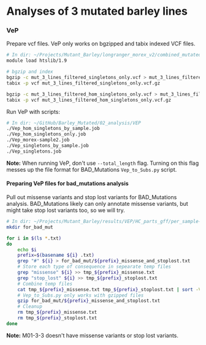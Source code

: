 # Analyses of 3 mutated barley lines

### VeP

Prepare vcf files. VeP only works on bgzipped and tabix indexed VCF files.

```bash
# In dir: ~/Projects/Mutant_Barley/longranger_morex_v2/combined_mutated/Filtered
module load htslib/1.9

# bgzip and index
bgzip -c mut_3_lines_filtered_singletons_only.vcf > mut_3_lines_filtered_singletons_only.vcf.gz
tabix -p vcf mut_3_lines_filtered_singletons_only.vcf.gz

bgzip -c mut_3_lines_filtered_hom_singletons_only.vcf > mut_3_lines_filtered_hom_singletons_only.vcf.gz
tabix -p vcf mut_3_lines_filtered_hom_singletons_only.vcf.gz
```

Run VeP with scripts:

```bash
# In dir: ~/GitHub/Barley_Mutated/02_analysis/VEP
./Vep_hom_singletons_by_sample.job
./Vep_hom_singletons_only.job
./Vep_morex-sample2.job
./Vep_singletons_by_sample.job
./Vep_singletons.job
```

**Note:** When running VeP, don't use `--total_length` flag. Turning on this flag messes up the file format for BAD_Mutations `Vep_to_Subs.py` script.

#### Preparing VeP files for bad_mutations analysis

Pull out missense variants and stop lost variants for BAD_Mutations analysis. BAD_Mutations likely can only annotate missense variants, but might take stop lost variants too, so we will try.

```bash
# In dir: ~/Projects/Mutant_Barley/results/VEP/HC_parts_gff/per_sample-singletons
mkdir for_bad_mut

for i in $(ls *.txt)
do
    echo $i
    prefix=$(basename ${i} .txt)
    grep "#" ${i} > for_bad_mut/${prefix}_missense_and_stoplost.txt
    # Store each type of consequence in sepearate temp files
    grep "missense" ${i} >> tmp_${prefix}_missense.txt
    grep "stop_lost" ${i} >> tmp_${prefix}_stoplost.txt
    # Combine temp files
    cat tmp_${prefix}_missense.txt tmp_${prefix}_stoplost.txt | sort -Vu -k2,2 >> for_bad_mut/${prefix}_missense_and_stoplost.txt
    # Vep_to_Subs.py only works with gzipped files
    gzip for_bad_mut/${prefix}_missense_and_stoplost.txt
    # Cleanup
    rm tmp_${prefix}_missense.txt
    rm tmp_${prefix}_stoplost.txt
done
```

**Note:** M01-3-3 doesn't have missense variants or stop lost variants.
